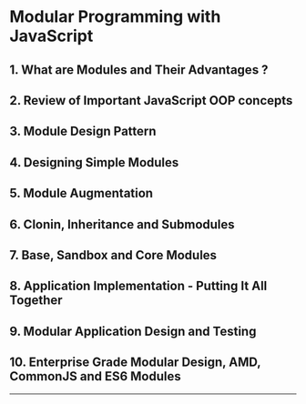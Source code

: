 # Modular Programming with JavaScript

## 1. What are Modules and Their Advantages ?
## 2. Review of Important JavaScript OOP concepts
## 3. Module Design Pattern
## 4. Designing Simple Modules
## 5. Module Augmentation
## 6. Clonin, Inheritance and Submodules
## 7. Base, Sandbox and Core Modules
## 8. Application Implementation - Putting It All Together
## 9. Modular Application Design and Testing
## 10. Enterprise Grade Modular Design, AMD, CommonJS and ES6 Modules

---

